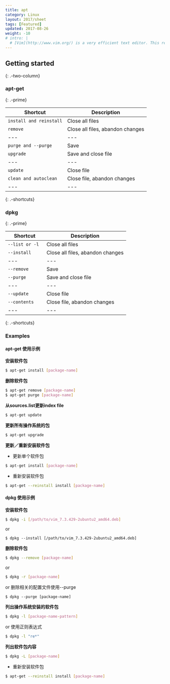 ```yaml
---
title: apt
category: Linux
layout: 2017/sheet
tags: [Featured]
updated: 2017-08-26
weight: -10
# intro: |
  # [Vim](http://www.vim.org/) is a very efficient text editor. This reference was made for Vim 8.0.
---
```


Getting started
---------------
{: .-two-column}

### apt-get 
{: .-prime}

| Shortcut       | Description                      |
| ---            | ---                              |
| `install and reinstall`          | Close all files                  |
| `remove`         | Close all files, abandon changes |
| ---            | ---                              |
| `purge and --purge`           | Save                             |
| `upgrade` | Save and close file              |
| ---            | ---                              |
| `update`           | Close file                       |
| `clean and autoclean`          | Close file, abandon changes      |
| ---            | ---                              |

{: .-shortcuts}


### dpkg
{: .-prime}

| Shortcut       | Description                      |
| ---            | ---                              |
| `--list or -l `          | Close all files                  |
| `--install`         | Close all files, abandon changes |
| ---            | ---                              |
| `--remove`           | Save                             |
| `--purge` | Save and close file              |
| ---            | ---                              |
| `--update`           | Close file                       |
| `--contents`          | Close file, abandon changes      |
| ---            | ---                              |

{: .-shortcuts}


### Examples

#### apt-get 使用示例

**安装软件包**
```bash
$ apt-get install [package-name]
```

**删除软件包**
```bash 
$ apt-get remove [package-name]
$ apt-get purge [package-name] 
```
**从sources.list更新index file**
```bash 
$ apt-get update
```

**更新所有操作系统的包**
```bash 
$ apt-get upgrade
```

**更新／重新安装软件包**

- 更新单个软件包

```bash
$ apt-get install [package-name] 
```

- 重新安装软件包

```bash
$ apt-get --reinstall install [package-name]
```



#### dpkg 使用示例

**安装软件包**
```bash
$ dpkg -i [/path/to/vim_7.3.429-2ubuntu2_amd64.deb]
```
or 
```
$ dpkg --install [/path/to/vim_7.3.429-2ubuntu2_amd64.deb]
```

**删除软件包**
```bash 
$ dpkg --remove [package-name]
```
or 
```bash 
$ dpkg -r [package-name]
```
or  删除相关的配置文件使用--purge
```
$ dpkg --purge [package-name]
```



**列出操作系统安装的软件包**
```bash 
$ dpkg -l [package-name-pattern] 
``` 
or 使用正则表达式
```bash 
$ dpkg -l "re*" 
```

**列出软件包内容**

```bash
$ dpkg -L [package-name]
```

- 重新安装软件包

```bash
$ apt-get --reinstall install [package-name]
```
